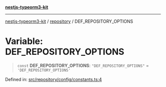 [**nestjs-typeorm3-kit**](../../README.md)

***

[nestjs-typeorm3-kit](../../README.md) / [repository](../README.md) / DEF\_REPOSITORY\_OPTIONS

# Variable: DEF\_REPOSITORY\_OPTIONS

> `const` **DEF\_REPOSITORY\_OPTIONS**: `"DEF_REPOSITORY_OPTIONS"` = `'DEF_REPOSITORY_OPTIONS'`

Defined in: [src/repository/config/constants.ts:4](https://github.com/x302502/nestjs-typeorm3-kit/blob/313e27f27be24cb76b799a33cc27551fc0070682/src/repository/config/constants.ts#L4)
